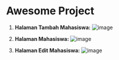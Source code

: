 # Awesome Project

1. **Halaman Tambah Mahasiswa:**
![image](https://github.com/user-attachments/assets/ac9d7bd5-8c34-40c2-b5e8-083a77d3b96c)

2. **Halaman Mahasiswa:**
![image](https://github.com/user-attachments/assets/43f8c7f7-d9c0-4526-949e-642620163e2c)

3. **Halaman Edit Mahasiswa:**
![image](https://github.com/user-attachments/assets/83fa03a8-72bf-439a-b364-bf4a840faa33)
